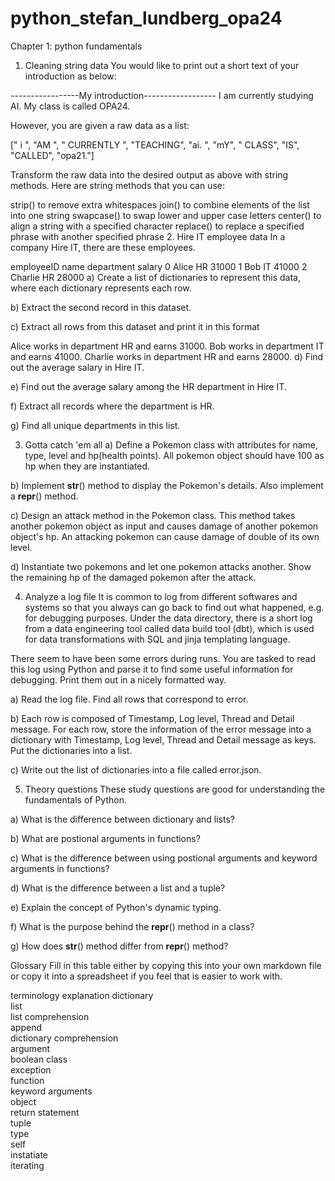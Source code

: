 # python_stefan_lundberg_opa24

Chapter 1: python fundamentals

1. Cleaning string data
You would like to print out a short text of your introduction as below:

-----------------My introduction------------------
I am currently studying AI. My class is called OPA24.

However, you are given a raw data as a list:

["   i ", "AM ", "    CURRENTLY ", "TEACHING", "ai.   ", "mY", "   CLASS", "IS", "CALLED", "opa21."]

Transform the raw data into the desired output as above with string methods. Here are string methods that you can use:

strip() to remove extra whitespaces
join() to combine elements of the list into one string
swapcase() to swap lower and upper case letters
center() to align a string with a specified character
replace() to replace a specified phrase with another specified phrase
2. Hire IT employee data
In a company Hire IT, there are these employees.

employeeID	name	department	salary
0	Alice	HR	31000
1	Bob	IT	41000
2	Charlie	HR	28000
  a) Create a list of dictionaries to represent this data, where each dictionary represents each row.

  b) Extract the second record in this dataset.

  c) Extract all rows from this dataset and print it in this format

Alice works in department HR and earns 31000.
Bob works in department IT and earns 41000.
Charlie works in department HR and earns 28000.
  d) Find out the average salary in Hire IT.

  e) Find out the average salary among the HR department in Hire IT.

  f) Extract all records where the department is HR.

  g) Find all unique departments in this list.

3. Gotta catch 'em all
  a) Define a Pokemon class with attributes for name, type, level and hp(health points). All pokemon object should have 100 as hp when they are instantiated.

  b) Implement __str__() method to display the Pokemon's details. Also implement a __repr__() method.

  c) Design an attack method in the Pokemon class. This method takes another pokemon object as input and causes damage of another pokemon object's hp. An attacking pokemon can cause damage of double of its own level.

  d) Instantiate two pokemons and let one pokemon attacks another. Show the remaining hp of the damaged pokemon after the attack.

4. Analyze a log file
It is common to log from different softwares and systems so that you always can go back to find out what happened, e.g. for debugging purposes. Under the data directory, there is a short log from a data engineering tool called data build tool (dbt), which is used for data transformations with SQL and jinja templating language.

There seem to have been some errors during runs. You are tasked to read this log using Python and parse it to find some useful information for debugging. Print them out in a nicely formatted way.

  a) Read the log file. Find all rows that correspond to error.

  b) Each row is composed of Timestamp, Log level, Thread and Detail message. For each row, store the information of the error message into a dictionary with Timestamp, Log level, Thread and Detail message as keys. Put the dictionaries into a list.

  c) Write out the list of dictionaries into a file called error.json.

5. Theory questions
These study questions are good for understanding the fundamentals of Python.

  a) What is the difference between dictionary and lists?

  b) What are postional arguments in functions?

  c) What is the difference between using postional arguments and keyword arguments in functions?

  d) What is the difference between a list and a tuple?

  e) Explain the concept of Python's dynamic typing.

  f) What is the purpose behind the __repr__() method in a class?

  g) How does __str__() method differ from __repr__() method?

Glossary
Fill in this table either by copying this into your own markdown file or copy it into a spreadsheet if you feel that is easier to work with.

terminology	explanation
dictionary	
list	
list comprehension	
append	
dictionary comprehension	
argument	
boolean	
class	
exception	
function	
keyword arguments	
object	
return statement	
tuple	
type	
self	
instatiate	
iterating	

